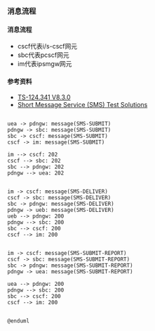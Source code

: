 ### 消息流程
#### 消息流程
* cscf代表i/s-cscf网元
* sbc代表pcscf网元
* im代表ipsmgw网元

#### 参考资料
* [TS-124.341 V8.3.0](https://www.etsi.org/deliver/etsi_ts/124300_124399/124341/08.03.00_60/ts_124341v080300p.pdf)
* [Short Message Service (SMS) Test Solutions](https://www.gl.com/newsletter/short-message-service-sms-test-solutions-over-lte-ims-umts-gsm-networks-newsletter.html)

```puml

uea -> pdngw: message(SMS-SUBMIT)
pdngw -> sbc: message(SMS-SUBMIT)
sbc -> cscf: message(SMS-SUBMIT)
cscf -> im: message(SMS-SUBMIT)

im --> cscf: 202
cscf --> sbc: 202
sbc --> pdngw: 202
pdngw --> uea: 202


im -> cscf: message(SMS-DELIVER)
cscf -> sbc: message(SMS-DELIVER)
sbc -> pdngw: message(SMS-DELIVER)
pdngw -> ueb: message(SMS-DELIVER)
ueb --> pdngw: 200
pdngw --> sbc: 200
sbc --> cscf: 200
cscf --> im: 200


im -> cscf: message(SMS-SUBMIT-REPORT)
cscf -> sbc: message(SMS-SUBMIT-REPORT)
sbc -> pdngw: message(SMS-SUBMIT-REPORT)
pdngw -> uea: message(SMS-SUBMIT-REPORT)

uea --> pdngw: 200
pdngw --> sbc: 200
sbc --> cscf: 200
cscf --> im: 200


@enduml

```


